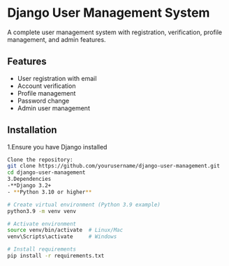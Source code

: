 # Django User Management System

A complete user management system with registration, verification, profile management, and admin features.

## Features

- User registration with email
- Account verification 
- Profile management
- Password change
- Admin user management

## Installation
1.Ensure you have Django installed
```bash
Clone the repository:
git clone https://github.com/yourusername/django-user-management.git
cd django-user-management
3.Dependencies
-**Django 3.2+
- **Python 3.10 or higher**

# Create virtual environment (Python 3.9 example)
python3.9 -m venv venv

# Activate environment
source venv/bin/activate  # Linux/Mac
venv\Scripts\activate     # Windows

# Install requirements
pip install -r requirements.txt
